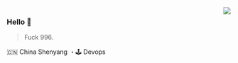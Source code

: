 <img align="right" src="https://github-readme-stats.vercel.app/api?username=dubaoquan404&show_icons=true&hide_title=true" />

### Hello 👋

> Fuck 996.

🇨🇳 China Shenyang ・🕹 Devops

